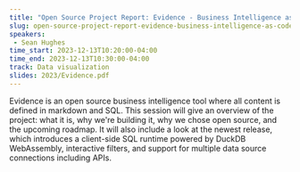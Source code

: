 ```yaml
---
title: "Open Source Project Report: Evidence - Business Intelligence as Code"
slug: open-source-project-report-evidence-business-intelligence-as-code
speakers:
 - Sean Hughes
time_start: 2023-12-13T10:20:00-04:00
time_end: 2023-12-13T10:30:00-04:00
track: Data visualization
slides: 2023/Evidence.pdf
---
```


Evidence is an open source business intelligence tool where all content is defined in markdown and SQL. This session will give an overview of the project: what it is, why we're building it, why we chose open source, and the upcoming roadmap. It will also include a look at the newest release, which introduces a client-side SQL runtime powered by DuckDB WebAssembly, interactive filters, and support for multiple data source connections including APIs.